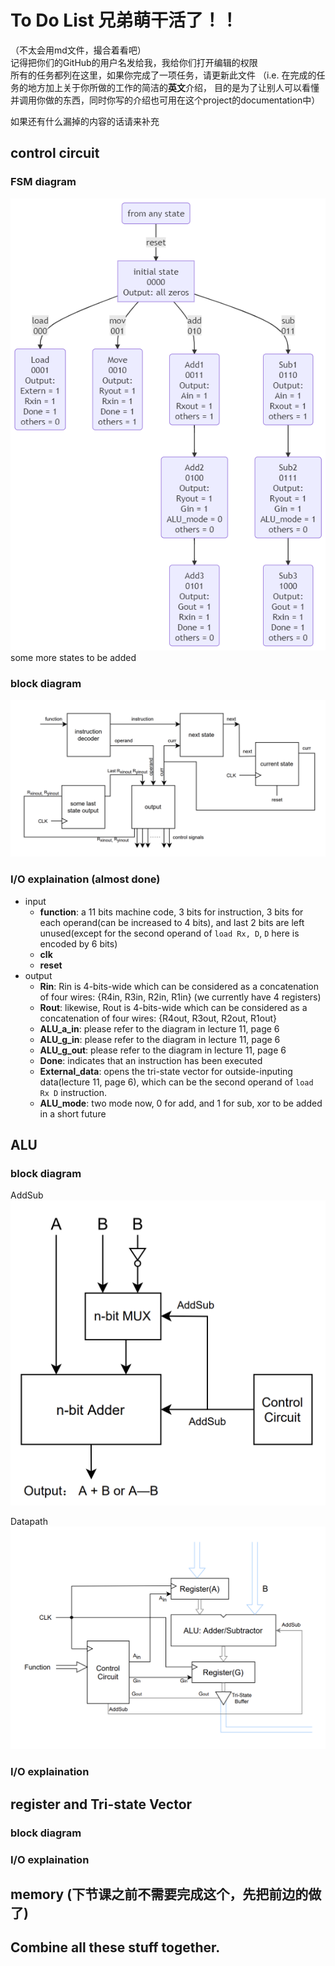 # To Do List 兄弟萌干活了！！
（不太会用md文件，撮合着看吧）  
记得把你们的GitHub的用户名发给我，我给你们打开编辑的权限  
所有的任务都列在这里，如果你完成了一项任务，请更新此文件 （i.e. 在完成的任务的地方加上关于你所做的工作的简洁的**英文**介绍，
目的是为了让别人可以看懂并调用你做的东西，同时你写的介绍也可用在这个project的documentation中）  

如果还有什么漏掉的内容的话请来补充

## control circuit
### FSM diagram
![control circuit FSM](control_circuit/control_circuit_FSM.png)  
some more states to be added

### block diagram
![control circuit block diagram](control_circuit/control_circuit_diagram.jpg)

### I/O explaination (almost done)
- input
  - **function**: a 11 bits machine code, 3 bits for instruction, 3 bits for each operand(can be increased to 4 bits), and last 2 bits are left unused(except for the second operand of `load Rx, D`, `D` here is encoded by 6 bits)
  - **clk**
  - **reset**
- output
  - **Rin**: Rin is 4-bits-wide which can be considered as a concatenation of four wires: {R4in, R3in, R2in, R1in} (we currently have 4 registers)
  - **Rout**: likewise, Rout is 4-bits-wide which can be considered as a concatenation of four wires: {R4out, R3out, R2out,     R1out}
  - **ALU_a_in**: please refer to the diagram in lecture 11, page 6
  - **ALU_g_in**: please refer to the diagram in lecture 11, page 6
  - **ALU_g_out**: please refer to the diagram in lecture 11, page 6
  - **Done**: indicates that an instruction has been executed
  - **External_data**: opens the tri-state vector for outside-inputing data(lecture 11, page 6), which can be the second operand of `load Rx D` instruction.
  - **ALU_mode**: two mode now, 0 for add, and 1 for sub, xor to be added in a short future

## ALU
### block diagram
AddSub
![AddSub](ALU/ALU_AddSub.jpg) 

Datapath
![ALU_Datapath](ALU/ALU_Datapath.jpg)

### I/O explaination

## register and Tri-state Vector
### block diagram
### I/O explaination

## memory (下节课之前不需要完成这个，先把前边的做了)

## Combine all these stuff together.
